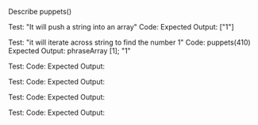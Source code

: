 Describe puppets()

Test: "It will push a string into an array"
Code:
Expected Output: ["1"]

Test: "it will iterate across string to find the number 1"
Code: puppets(410)
Expected Output: phraseArray [1]; "1"

Test: 
Code:
Expected Output:

Test: 
Code:
Expected Output:

Test: 
Code:
Expected Output:

Test: 
Code:
Expected Output: